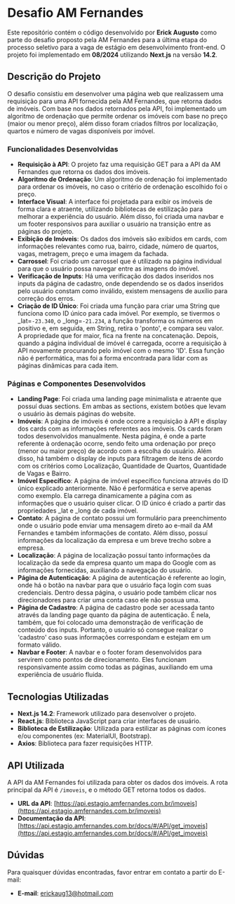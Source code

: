 # Desafio AM Fernandes

Este repositório contém o código desenvolvido por **Erick Augusto** como parte do desafio proposto pela AM Fernandes para a última etapa do processo seletivo para a vaga de estágio em desenvolvimento front-end. O projeto foi implementado em **08/2024** utilizando **Next.js** na versão **14.2**.

## Descrição do Projeto

O desafio consistiu em desenvolver uma página web que realizassem uma requisição para uma API fornecida pela AM Fernandes, que retorna dados de imóveis. Com base nos dados retornados pela API, foi implementado um algoritmo de ordenação que permite ordenar os imóveis com base no preço (maior ou menor preço), além disso foram criados filtros por localização, quartos e número de vagas disponíveis por imóvel.

### Funcionalidades Desenvolvidas

- **Requisição à API**: O projeto faz uma requisição GET para a API da AM Fernandes que retorna os dados dos imóveis.
- **Algoritmo de Ordenação**: Um algoritmo de ordenação foi implementado para ordenar os imóveis, no caso o critério de ordenação escolhido foi o preço.
- **Interface Visual**: A interface foi projetada para exibir os imóveis de forma clara e atraente, utilizando bibliotecas de estilização para melhorar a experiência do usuário. Além disso, foi criada uma navbar e um footer responsivos para auxiliar o usuário na transição entre as páginas do projeto.  
- **Exibição de Imóveis**: Os dados dos imóveis são exibidos em cards, com informações relevantes como rua, bairro, cidade, número de quartos, vagas, metragem, preço e uma imagem da fachada.
- **Carrossel**: Foi criado um carrossel que é utilizado na página individual para que o usuário possa navegar entre as imagens do imóvel.
- **Verificação de Inputs**: Há uma verificação dos dados inseridos nos inputs da página de cadastro, onde dependendo se os dados inseridos pelo usuário constam como inválido, existem mensagens de auxílio para correção dos erros.
- **Criação de ID Único**: Foi criada uma função para criar uma String que funciona como ID único para cada imóvel. Por exemplo, se tivermos o _lat=`-23.340`, o _long=`-21.234`, a função transforma os números em positivo e, em seguida, em String, retira o 'ponto', e compara seu valor. A propriedade que for maior, fica na frente na concatenação. Depois, quando a página individual de imóvel é carregada, ocorre a requisição à API novamente procurando pelo imóvel com o mesmo 'ID'. Essa função não é performática, mas foi a forma encontrada para lidar com as páginas dinâmicas para cada item.

### Páginas e Componentes Desenvolvidos

- **Landing Page**: Foi criada uma landing page minimalista e atraente que possuí duas sections. Em ambas as sections, existem botões que levam o usuário às demais páginas do website.
- **Imóveis**: A página de imóveis é onde ocorre a requisição à API e display dos cards com as informações referentes aos imóveis. Os cards foram todos desenvolvidos manualmente. Nesta página, é onde a parte referente à ordenação ocorre, sendo feito uma ordenação por preço (menor ou maior preço) de acordo com a escolha do usuário. Além disso, há também o display de inputs para filtragem de itens de acordo com os critérios como Localização, Quantidade de Quartos, Quantidade de Vagas e Bairro.
- **Imóvel Específico**: A página de imóvel específico funciona através do ID único explicado anteriormente. Não é performática e serve apenas como exemplo. Ela carrega dinamicamente a página com as informações que o usuário quiser clicar. O ID único é criado a partir das propriedades _lat e _long de cada imóvel. 
- **Contato**: A página de contato possui um formulário para preenchimento onde o usuário pode enviar uma mensagem direto ao e-mail da AM Fernandes e também informações de contato. Além disso, possuí informações da localização da empresa e um breve trecho sobre a empresa.
- **Localização**: A página de localização possuí tanto informações da localização da sede da empresa quanto um mapa do Google com as informações fornecidas, auxiliando a navegação do usuário.
- **Página de Autenticação**: A página de autenticação é referente ao login, onde há o botão na navbar para que o usuário faça login com suas credenciais. Dentro dessa página, o usuário pode também clicar nos direcionadores para criar uma conta caso ele não possua uma.
- **Página de Cadastro**: A página de cadastro pode ser acessada tanto através da landing page quanto da página de autenticação. É nela, também, que foi colocado uma demonstração de verificação de conteúdo dos inputs. Portanto, o usuário só consegue realizar o 'cadastro' caso suas informações correspondam e estejam em um formato válido.
- **Navbar e Footer**: A navbar e o footer foram desenvolvidos para servirem como pontos de direcionamento. Eles funcionam responsivamente assim como todas as páginas, auxiliando em uma experiência de usuário fluida.

## Tecnologias Utilizadas

- **Next.js 14.2**: Framework utilizado para desenvolver o projeto.
- **React.js**: Biblioteca JavaScript para criar interfaces de usuário.
- **Biblioteca de Estilização**: Utilizada para estilizar as páginas com ícones e/ou componentes (ex: MaterialUI, Bootstrap).
- **Axios**: Biblioteca para fazer requisições HTTP.

## API Utilizada

A API da AM Fernandes foi utilizada para obter os dados dos imóveis. A rota principal da API é `/imoveis`, e o método GET retorna todos os dados.

- **URL da API**: [https://api.estagio.amfernandes.com.br/imoveis](https://api.estagio.amfernandes.com.br/imoveis)
- **Documentação da API**: [https://api.estagio.amfernandes.com.br/docs/#/API/get_imoveis](https://api.estagio.amfernandes.com.br/docs/#/API/get_imoveis)

## Dúvidas

Para quaisquer dúvidas encontradas, favor entrar em contato a partir do E-mail: 

- **E-mail**: erickaug13@hotmail.com
